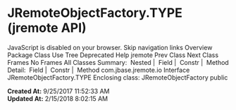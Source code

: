 # JRemoteObjectFactory.TYPE (jremote   API)

JavaScript is disabled on your browser. Skip navigation links Overview Package Class Use Tree Deprecated Help jremote Prev Class Next Class Frames No Frames All Classes Summary:  Nested |  Field |  Constr |  Method Detail:  Field |  Constr |  Method com.jbase.jremote.io Interface JRemoteObjectFactory.TYPE Enclosing class: JRemoteObjectFactory public  

**Created At:** 9/25/2017 11:52:33 AM  
**Updated At:** 2/15/2018 8:02:15 AM  

